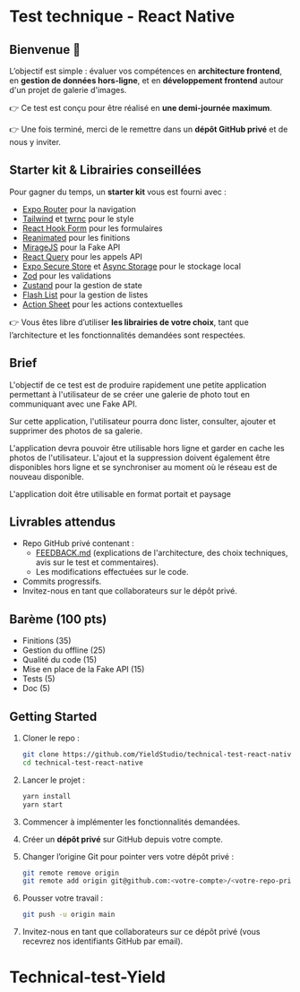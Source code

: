 # Test technique - React Native

## Bienvenue 👋

L’objectif est simple : évaluer vos compétences en **architecture frontend**, en **gestion de données hors-ligne**, et en **développement frontend** autour d'un projet de galerie d'images.

👉 Ce test est conçu pour être réalisé en **une demi-journée maximum**.

👉 Une fois terminé, merci de le remettre dans un **dépôt GitHub privé** et de nous y inviter.

## Starter kit & Librairies conseillées

Pour gagner du temps, un **starter kit** vous est fourni avec :
- [Expo Router](https://docs.expo.dev/router/introduction/) pour la navigation
- [Tailwind](https://tailwindcss.com/) et [twrnc](https://github.com/jaredh159/tailwind-react-native-classnames) pour le style
- [React Hook Form](https://react-hook-form.com/) pour les formulaires
- [Reanimated](https://docs.swmansion.com/react-native-reanimated/) pour les finitions
- [MirageJS](https://miragejs.com/) pour la Fake API
- [React Query](https://tanstack.com/query/latest) pour les appels API
- [Expo Secure Store](https://docs.expo.dev/versions/latest/sdk/securestore/) et [Async Storage](https://react-native-async-storage.github.io/async-storage/) pour le stockage local
- [Zod](https://zod.dev/) pour les validations
- [Zustand](https://zustand-demo.pmnd.rs/) pour la gestion de state
- [Flash List](https://shopify.github.io/flash-list/) pour la gestion de listes
- [Action Sheet](https://github.com/expo/react-native-action-sheet) pour les actions contextuelles

👉 Vous êtes libre d’utiliser **les librairies de votre choix**, tant que l’architecture et les fonctionnalités demandées sont respectées.

## Brief

L'objectif de ce test est de produire rapidement une petite application permettant à l'utilisateur de se créer une galerie de photo tout en communiquant avec une Fake API.

Sur cette application, l'utilisateur pourra donc lister, consulter, ajouter et supprimer des photos de sa galerie.

L'application devra pouvoir être utilisable hors ligne et garder en cache les photos de l'utilisateur. L'ajout et la suppression doivent également être disponibles hors ligne et se synchroniser au moment où le réseau est de nouveau disponible.

L'application doit être utilisable en format portait et paysage

## Livrables attendus

- Repo GitHub privé contenant :
  - [FEEDBACK.md](http://FEEDBACK.md) (explications de l'architecture, des choix techniques, avis sur le test et commentaires).
  - Les modifications effectuées sur le code.
- Commits progressifs.
- Invitez-nous en tant que collaborateurs sur le dépôt privé.

## Barème (100 pts)

- Finitions (35)
- Gestion du offline (25)
- Qualité du code (15)
- Mise en place de la Fake API (15)
- Tests (5)
- Doc (5)

## Getting Started

1. Cloner le repo :

   ```bash
   git clone https://github.com/YieldStudio/technical-test-react-native.git
   cd technical-test-react-native
   ```
2. Lancer le projet :

   ```bash
   yarn install
   yarn start
   ```
3. Commencer à implémenter les fonctionnalités demandées.
4. Créer un **dépôt privé** sur GitHub depuis votre compte.
5. Changer l’origine Git pour pointer vers votre dépôt privé :

   ```bash
   git remote remove origin
   git remote add origin git@github.com:<votre-compte>/<votre-repo-prive>.git

   ```
6. Pousser votre travail :

   ```bash
   git push -u origin main

   ```
7. Invitez-nous en tant que collaborateurs sur ce dépôt privé (vous recevrez nos identifiants GitHub par email).
# Technical-test-Yield
